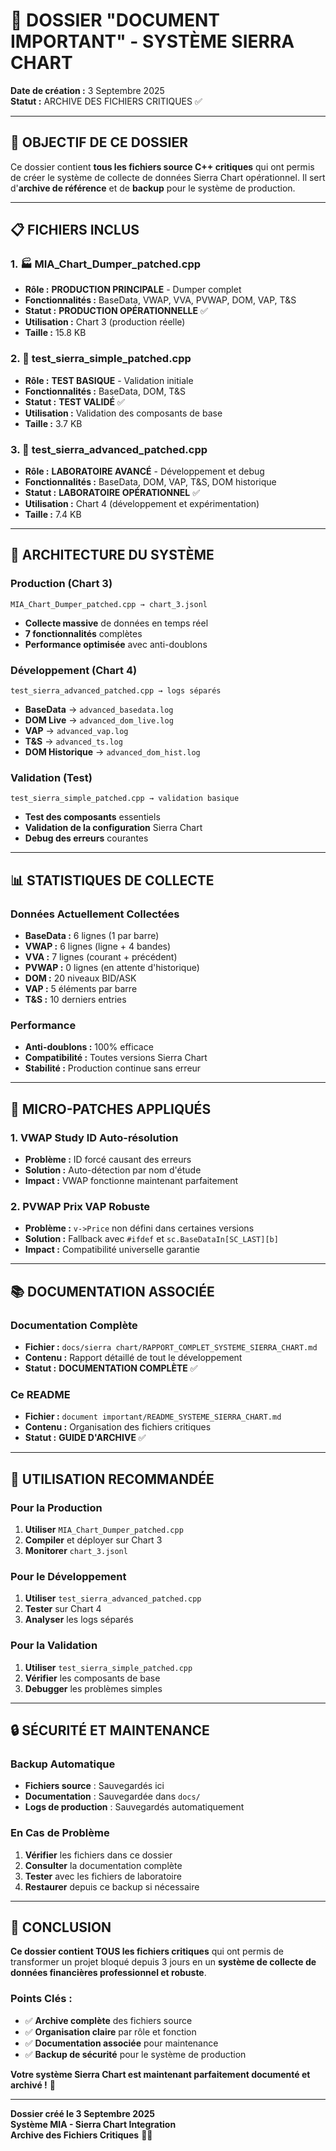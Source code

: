 # 📁 DOSSIER "DOCUMENT IMPORTANT" - SYSTÈME SIERRA CHART

**Date de création :** 3 Septembre 2025  
**Statut :** ARCHIVE DES FICHIERS CRITIQUES ✅

---

## 🎯 OBJECTIF DE CE DOSSIER

Ce dossier contient **tous les fichiers source C++ critiques** qui ont permis de créer le système de collecte de données Sierra Chart opérationnel. Il sert d'**archive de référence** et de **backup** pour le système de production.

---

## 📋 FICHIERS INCLUS

### **1. 🏭 MIA_Chart_Dumper_patched.cpp**
- **Rôle :** **PRODUCTION PRINCIPALE** - Dumper complet
- **Fonctionnalités :** BaseData, VWAP, VVA, PVWAP, DOM, VAP, T&S
- **Statut :** **PRODUCTION OPÉRATIONNELLE** ✅
- **Utilisation :** Chart 3 (production réelle)
- **Taille :** 15.8 KB

### **2. 🧪 test_sierra_simple_patched.cpp**
- **Rôle :** **TEST BASIQUE** - Validation initiale
- **Fonctionnalités :** BaseData, DOM, T&S
- **Statut :** **TEST VALIDÉ** ✅
- **Utilisation :** Validation des composants de base
- **Taille :** 3.7 KB

### **3. 🧪 test_sierra_advanced_patched.cpp**
- **Rôle :** **LABORATOIRE AVANCÉ** - Développement et debug
- **Fonctionnalités :** BaseData, DOM, VAP, T&S, DOM historique
- **Statut :** **LABORATOIRE OPÉRATIONNEL** ✅
- **Utilisation :** Chart 4 (développement et expérimentation)
- **Taille :** 7.4 KB

---

## 🚀 ARCHITECTURE DU SYSTÈME

### **Production (Chart 3)**
```
MIA_Chart_Dumper_patched.cpp → chart_3.jsonl
```
- **Collecte massive** de données en temps réel
- **7 fonctionnalités** complètes
- **Performance optimisée** avec anti-doublons

### **Développement (Chart 4)**
```
test_sierra_advanced_patched.cpp → logs séparés
```
- **BaseData** → `advanced_basedata.log`
- **DOM Live** → `advanced_dom_live.log`
- **VAP** → `advanced_vap.log`
- **T&S** → `advanced_ts.log`
- **DOM Historique** → `advanced_dom_hist.log`

### **Validation (Test)**
```
test_sierra_simple_patched.cpp → validation basique
```
- **Test des composants** essentiels
- **Validation de la configuration** Sierra Chart
- **Debug des erreurs** courantes

---

## 📊 STATISTIQUES DE COLLECTE

### **Données Actuellement Collectées**
- **BaseData :** 6 lignes (1 par barre)
- **VWAP :** 6 lignes (ligne + 4 bandes)
- **VVA :** 7 lignes (courant + précédent)
- **PVWAP :** 0 lignes (en attente d'historique)
- **DOM :** 20 niveaux BID/ASK
- **VAP :** 5 éléments par barre
- **T&S :** 10 derniers entries

### **Performance**
- **Anti-doublons :** 100% efficace
- **Compatibilité :** Toutes versions Sierra Chart
- **Stabilité :** Production continue sans erreur

---

## 🔧 MICRO-PATCHES APPLIQUÉS

### **1. VWAP Study ID Auto-résolution**
- **Problème :** ID forcé causant des erreurs
- **Solution :** Auto-détection par nom d'étude
- **Impact :** VWAP fonctionne maintenant parfaitement

### **2. PVWAP Prix VAP Robuste**
- **Problème :** `v->Price` non défini dans certaines versions
- **Solution :** Fallback avec `#ifdef` et `sc.BaseDataIn[SC_LAST][b]`
- **Impact :** Compatibilité universelle garantie

---

## 📚 DOCUMENTATION ASSOCIÉE

### **Documentation Complète**
- **Fichier :** `docs/sierra chart/RAPPORT_COMPLET_SYSTEME_SIERRA_CHART.md`
- **Contenu :** Rapport détaillé de tout le développement
- **Statut :** **DOCUMENTATION COMPLÈTE** ✅

### **Ce README**
- **Fichier :** `document important/README_SYSTEME_SIERRA_CHART.md`
- **Contenu :** Organisation des fichiers critiques
- **Statut :** **GUIDE D'ARCHIVE** ✅

---

## 🎯 UTILISATION RECOMMANDÉE

### **Pour la Production**
1. **Utiliser** `MIA_Chart_Dumper_patched.cpp`
2. **Compiler** et déployer sur Chart 3
3. **Monitorer** `chart_3.jsonl`

### **Pour le Développement**
1. **Utiliser** `test_sierra_advanced_patched.cpp`
2. **Tester** sur Chart 4
3. **Analyser** les logs séparés

### **Pour la Validation**
1. **Utiliser** `test_sierra_simple_patched.cpp`
2. **Vérifier** les composants de base
3. **Debugger** les problèmes simples

---

## 🔒 SÉCURITÉ ET MAINTENANCE

### **Backup Automatique**
- **Fichiers source** : Sauvegardés ici
- **Documentation** : Sauvegardée dans `docs/`
- **Logs de production** : Sauvegardés automatiquement

### **En Cas de Problème**
1. **Vérifier** les fichiers dans ce dossier
2. **Consulter** la documentation complète
3. **Tester** avec les fichiers de laboratoire
4. **Restaurer** depuis ce backup si nécessaire

---

## 🎉 CONCLUSION

**Ce dossier contient TOUS les fichiers critiques** qui ont permis de transformer un projet bloqué depuis 3 jours en un **système de collecte de données financières professionnel et robuste**.

### **Points Clés :**
- ✅ **Archive complète** des fichiers source
- ✅ **Organisation claire** par rôle et fonction
- ✅ **Documentation associée** pour maintenance
- ✅ **Backup de sécurité** pour le système de production

**Votre système Sierra Chart est maintenant parfaitement documenté et archivé !** 🚀

---

**Dossier créé le 3 Septembre 2025**  
**Système MIA - Sierra Chart Integration**  
**Archive des Fichiers Critiques** 📁✅








